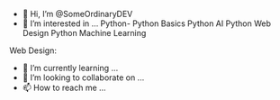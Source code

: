 - 👋 Hi, I’m @SomeOrdinaryDEV
- 👀 I’m interested in ...
Python-
  Python Basics
  Python AI 
  Python Web Design
  Python Machine Learning
  

Web Design:
- 🌱 I’m currently learning ...
- 💞️ I’m looking to collaborate on ...
- 📫 How to reach me ...

<!---
SomeOrdinaryDEV/SomeOrdinaryDEV is a ✨ special ✨ repository because its `README.md` (this file) appears on your GitHub profile.
You can click the Preview link to take a look at your changes.
--->
